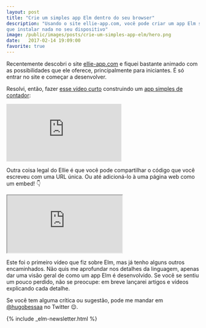 ```yaml
---
layout: post
title: "Crie um simples app Elm dentro do seu browser"
description: "Usando o site ellie-app.com, você pode criar um app Elm sem ter
que instalar nada no seu dispositivo"
image: /public/images/posts/crie-um-simples-app-elm/hero.png
date:   2017-02-14 19:09:00
favorite: true
---
```


Recentemente descobri o site [ellie-app.com][ellie-app] e fiquei bastante
animado com as possibilidades que ele oferece, principalmente para iniciantes. É
só entrar no site e começar a desenvolver.

Resolvi, então, fazer [esse vídeo curto][video] construindo um [app simples de
contador][counter-app]:

<div class="aspect-ratio aspect-ratio--16x9">
  <iframe class="aspect-ratio--object" src="https://player.vimeo.com/video/204070456?byline=0&portrait=0" frameborder="0" webkitallowfullscreen mozallowfullscreen allowfullscreen></iframe>
</div>

Outra coisa legal do Ellie é que você pode compartilhar o código que você
escreveu com uma URL única. Ou até adicioná-lo à uma página web como um embed!
👇

<div class="aspect-ratio aspect-ratio--4x3 overflow-hidden">
  <iframe class="aspect-ratio--object bn" src="https://embed.ellie-app.com/pckZfVrYWza1/0" sandbox="allow-modals allow-forms allow-popups allow-scripts allow-same-origin"></iframe>
</div>

Este foi o primeiro vídeo que fiz sobre Elm, mas já tenho alguns outros
encaminhados. Não quis me aprofundar nos detalhes da linguagem, apenas dar uma
visão geral de como um app Elm é desenvolvido. Se você se sentiu um pouco
perdido, não se preocupe: em breve lançarei artigos e vídeos explicando cada
detalhe.

Se você tem alguma crítica ou sugestão, pode me mandar em [@hugobessaa] no Twitter 😌.

{% include _elm-newsletter.html %}

[ellie-app]: https://ellie-app.com
[video]: https://vimeo.com/204070456
[counter-app]: https://ellie-app.com/pckZfVrYWza1/0
[@hugobessaa]: https://twitter.com/hugobessaa
